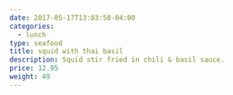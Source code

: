 ```yaml
---
date: 2017-05-17T13:03:58-04:00
categories:
  - lunch
type: seafood
title: squid with thai basil
description: Squid stir fried in chili & basil sauce.
price: 12.95
weight: 49
---
```

